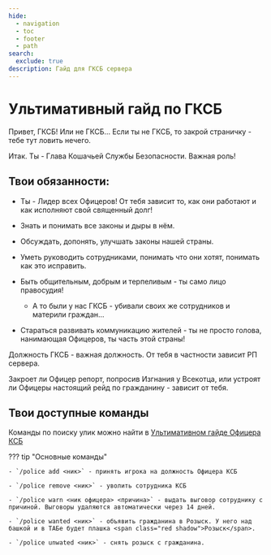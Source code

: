 ```yaml
---
hide:
  - navigation
  - toc
  - footer
  - path
search:
  exclude: true
description: Гайд для ГКСБ сервера
---
```


# Ультимативный гайд по ГКСБ

Привет, ГКСБ! Или не ГКСБ... Если ты не ГКСБ, то закрой страничку - тебе тут ловить нечего.

Итак. Ты - Глава Кошачьей Службы Безопасности. Важная роль!

## Твои обязанности:

- Ты - Лидер всех Офицеров! От тебя зависит то, как они работают и как исполняют свой священный долг!

- Знать и понимать все законы и дыры в нём.

- Обсуждать, допонять, улучшать законы нашей страны.

- Уметь руководить сотрудниками, понимать что они хотят, понимать как это исправить.

- Быть общительным, добрым и терпеливым - ты само лицо правосудия!

    - А то были у нас ГКСБ - убивали своих же сотрудников и материли граждан...

- Стараться развивать коммуникацию жителей - ты не просто голова, нанимающая Офицеров, ты часть этой страны!

Должность ГКСБ - важная должность. От тебя в частности зависит РП сервера. 

Закроет ли Офицер репорт, попросив Изгнания у Всекотца, или устроят ли Офицеры настоящий рейд по гражданину - зависит от тебя.

## Твои доступные команды

Команды по поиску улик можно найти в [Ультимативном гайде Офицера КСБ](./police_guide.md)

??? tip "Основные команды"

    - `/police add <ник>` - принять игрока на должность Офицера КСБ

    - `/police remove <ник>` - уволить сотрудника КСБ

    - `/police warn <ник офицера> <причина>` - выдать выговор сотруднику с причиной. Выговоры удаляются автоматически через 14 дней. 

    - `/police wanted <ник>` - объявить гражданина в Розыск. У него над башкой и в ТАБе будет плашка <span class="red shadow">Розыск</span>.

    - `/police unwated <ник>` - снять розыск с гражданина.

